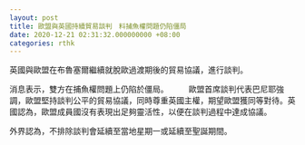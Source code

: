 ```yaml
---
layout: post
title: 歐盟與英國持續貿易談判　料捕魚權問題仍陷僵局
date: 2020-12-21 02:31:32.000000000 +08:00
categories: rthk
---
```


英國與歐盟在布魯塞爾繼續就脫歐過渡期後的貿易協議，進行談判。

消息表示，雙方在捕魚權問題上仍陷於僵局。
　　
歐盟首席談判代表巴尼耶強調，歐盟堅持談判公平的貿易協議，同時尊重英國主權，期望歐盟獲同等對待。英國認為，歐盟成員國沒有表現出足夠靈活性，以便在談判過程中達成協議。

外界認為，不排除談判會延續至當地星期一或延續至聖誕期間。
　
